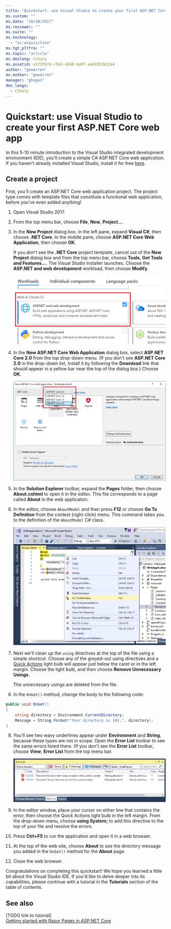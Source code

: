 ```yaml
---
title: "Quickstart: use Visual Studio to create your first ASP.NET Core web app | Microsoft Docs"
ms.custom: ""
ms.date: "10/10/2017"
ms.reviewer: ""
ms.suite: ""
ms.technology: 
  - "vs-acquisition"
ms.tgt_pltfrm: ""
ms.topic: "article"
ms.devlang: csharp
ms.assetid: e173fb7d-c5bd-4568-ba0f-aa61913b3244
author: "gewarren"
ms.author: "gewarren"
manager: "ghogen"
dev_langs: 
  - CSharp
---
```

# Quickstart: use Visual Studio to create your first ASP.NET Core web app
In this 5-10 minute introduction to the Visual Studio integrated development environment (IDE), you'll create a simple C# ASP.NET Core web application. If you haven't already installed Visual Studio, install it for free [here](http://www.visualstudio.com).  

## Create a project
First, you'll create an ASP.NET Core web application project. The project type comes with template files that constitute a functional web application, before you've even added anything!  

1. Open Visual Studio 2017.  
2. From the top menu bar, choose **File**, **New**, **Project...**.
3. In the **New Project** dialog box, in the left pane, expand **Visual C#**, then choose **.NET Core**. In the middle pane, choose **ASP.NET Core Web Application**, then choose **OK**.   

     If you don't see the **.NET Core** project template, cancel out of the **New Project** dialog box and from the top menu bar, choose **Tools**, **Get Tools and Features...**. The Visual Studio Installer launches. Choose the **ASP.NET and web development** workload, then choose **Modify**.  

     ![ASP.NET workload in VS Installer](../ide/media/quickstart-aspnet-workload.png)  

4. In the **New ASP.NET Core Web Application** dialog box, select **ASP.NET Core 2.0** from the top drop-down menu. (If you don't see **ASP.NET Core 2.0** in the drop-down list, install it by following the **Download** link that should appear in a yellow bar near the top of the dialog box.) Choose **OK**.  

   ![New ASP.NET Core Web Application dialogbox](../ide/media/quickstart-aspnet-core20.png)  

1. In the **Solution Explorer** toolbar, expand the **Pages** folder, then choose **About.cshtml** to open it in the editor. This file corresponds to a page called **About** in the web application.  
2. In the editor, choose `AboutModel` and then press **F12** or choose **Go To Definition** from the context (right-click) menu. This command takes you to the definition of the `AboutModel` C# class.  

   ![Go To Definition context menu](../ide/media/quickstart-aspnet-gotodefinition.png)  

1. Next we'll clean up the `using` directives at the top of the file using a simple shortcut. Choose any of the greyed-out using directives and a [Quick Actions](../ide/quick-actions.md) light bulb will appear just below the caret or in the left margin. Choose the light bulb, and then choose **Remove Unnecessary Usings**.  

     The unnecessary usings are deleted from the file.  

7. In the `OnGet()` method, change the body to the following code:  

 ```csharp
 public void OnGet()
 {
     string directory = Environment.CurrentDirectory;
     Message = String.Format("Your directory is {0}.", directory);
 }
 ```  

8. You'll see two wavy underlines appear under **Environment** and **String**, because these types are not in scope. Open the **Error List** toolbar to see the same errors listed there. (If you don't see the **Error List** toolbar, choose **View**, **Error List** from the top menu bar.  

   ![Error List](../ide/media/quickstart-aspnet-errorlist.png)  

1. In the editor window, place your cursor on either line that contains the error, then choose the Quick Actions light bulb in the left margin. From the drop-down menu, choose **using System;** to add this directive to the top of your file and resolve the errors.  
2. Press **Ctrl+F5** to run the application and open it in a web browser.  
3. At the top of the web site, choose **About** to see the directory message you added in the `OnGet()` method for the **About** page.  
4. Close the web browser.  

Congratulations on completing this quickstart! We hope you learned a little bit about the Visual Studio IDE. If you'd like to delve deeper into its capabilities, please continue with a tutorial in the **Tutorials** section of the table of contents.  

## See also
[TODO link to tutorial]  
[Getting started with Razor Pages in ASP.NET Core](/aspnet/core/tutorials/razor-pages/razor-pages-start)  